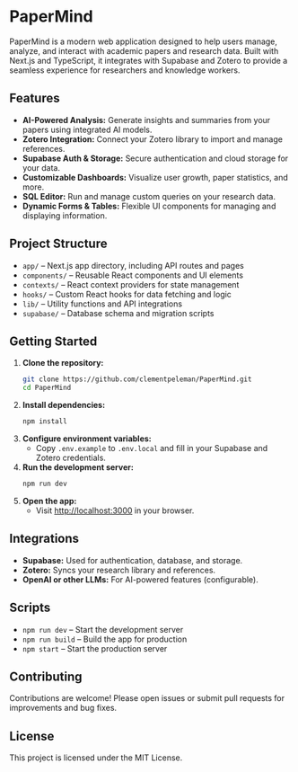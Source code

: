# PaperMind

PaperMind is a modern web application designed to help users manage, analyze, and interact with academic papers and research data. Built with Next.js and TypeScript, it integrates with Supabase and Zotero to provide a seamless experience for researchers and knowledge workers.

## Features

- **AI-Powered Analysis:** Generate insights and summaries from your papers using integrated AI models.
- **Zotero Integration:** Connect your Zotero library to import and manage references.
- **Supabase Auth & Storage:** Secure authentication and cloud storage for your data.
- **Customizable Dashboards:** Visualize user growth, paper statistics, and more.
- **SQL Editor:** Run and manage custom queries on your research data.
- **Dynamic Forms & Tables:** Flexible UI components for managing and displaying information.

## Project Structure

- `app/` – Next.js app directory, including API routes and pages
- `components/` – Reusable React components and UI elements
- `contexts/` – React context providers for state management
- `hooks/` – Custom React hooks for data fetching and logic
- `lib/` – Utility functions and API integrations
- `supabase/` – Database schema and migration scripts

## Getting Started

1. **Clone the repository:**
   ```bash
   git clone https://github.com/clementpeleman/PaperMind.git
   cd PaperMind
   ```
2. **Install dependencies:**
   ```bash
   npm install
   ```
3. **Configure environment variables:**
   - Copy `.env.example` to `.env.local` and fill in your Supabase and Zotero credentials.
4. **Run the development server:**
   ```bash
   npm run dev
   ```
5. **Open the app:**
   - Visit [http://localhost:3000](http://localhost:3000) in your browser.

## Integrations

- **Supabase:** Used for authentication, database, and storage.
- **Zotero:** Syncs your research library and references.
- **OpenAI or other LLMs:** For AI-powered features (configurable).

## Scripts

- `npm run dev` – Start the development server
- `npm run build` – Build the app for production
- `npm start` – Start the production server

## Contributing

Contributions are welcome! Please open issues or submit pull requests for improvements and bug fixes.

## License

This project is licensed under the MIT License.
